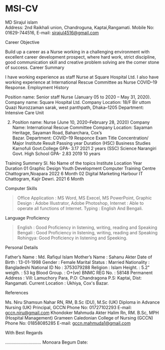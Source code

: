 # MSI-CV

MD Sirajul islam 		
Address: 2nd Raikhali union, Chandroguna, Kaptai,Rangamati.
Mobile No:  01629-744516, 
E-mail: sirajul4516@gmail.com
	
Career Objective


Build up a career as a Nurse working in a challenging environment with excellent career development prospect, where hard work, strict discipline, good communication skill and creative problem solving are the comer stone of success.
Career Summary


I have  working experience as staff Nurse at Square Hospital Ltd. 
 I also have  working experience at International Rescue Committee as Nurse COVID–19 Response. 
Employment History	


Position name:  Senior staff  Nurse (January 05 to  2020 – May 31, 2020). 
      Company name:   Square Hospital Ltd.
Company Location: 18/F Bir uttom Quazi Nurozzaman sarak, west panthpath, Dhaka–1205
Department:  Intensive Care Unit

2. Position name: Nurse (June 10, 2020–February 28, 2020)
    Company Name: International Rescue Committee
    Company Location: Sayaman Heritage, Sayaman Road, Baharchara, Cox’s   
     Bazar.
    Department:  COVID–19 Responce
Exam Title
Concentration/ Major
Institute
Result
Passing  year
Duration
 (HSC)
Business Studies
Karnofuli Govt.College 
GPA-
3.17
2021
2 years
(SSC)
Science 
Narangiri Govt. High School
GPA-
2.83
2019
10 years


Training Summery
Sl. No
Name of the topics
Institute
Location
Year
Duration
01
Graphic Design
Youth Development Computer Training Centre 
Chattogram,Noapara
2022
6 Month
02
Digital Marketing
Harbour IT
Chattogram, Kajir Dewri.
2021
6 Month



Computer Skills


>  Office Application :  MS Word, MS Execel, MS PowerPoint,
> Graphic Design	  : Adobe Illustrator, Adobe Photoshop,
>  Internet                   : Able to operate all functions of  Internet.
>  Typing                    : English And Bengali.

Language Proficiency


>  English  : Good Proficiency in listening, writing, reading and Speaking 
>  Bengali : Good Proficiency in listening, writing, reading and Speaking
> Rohingya: Good Proficiency in listening and Speeking.



Personal Details


Father’s Name      	: 	Md. Rafiqul Islam 
Mother’s Name     	: 	Sahanu Akter
Date of Birth          	: 	13-01-1998 
Gender                    	: 	Female
Marital Status        	: 	Married
Nationality              	: 	Bangladeshi
National ID No      	: 	3753079288
Religion                   	: 	Islam
Height.                      :         5.2"
weigth.                       :        53 kg
Blood Group.             :         O+(ve)
BNMC REG No.        :         58148
Permanent Address	: Vill: Lamuchory Para, P.O: Chandragona
                                      	P.S: Kaptai,  Dist: Rangamati.
Current Location  	:         Ukhiya, Cox's Bazar.

References


Ms. Niru Shamsun Nahar
RN, RM, B.Sc (DU), M.Sc (UK)
Diploma in Advance Nursing (UK)
Principal, GCCN
Phone No: 01727102293
E-mail: gccn.niru@gmail.com
Khondoker Mahmuda Akter Halim
Rn, RM. B.Sc, MPH (Hospital Management)
Grameen Caledonian College of Nursing (GCCN)
Phone No: 01858085285
E-mail: gccn.mahmuda1@gmail.com


With Best Regards


.............................
Monoara Begum
Date:











	





